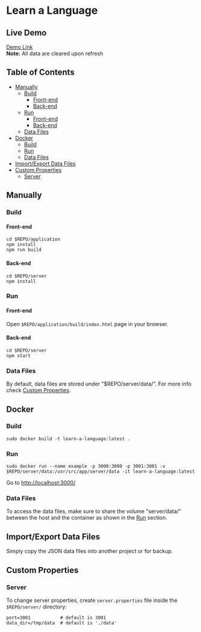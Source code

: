 # Learn a Language

## Live Demo
[Demo Link](https://amirbawab.github.io/Learn-a-Language/application/)  
**Note:** All data are cleared upon refresh

## Table of Contents
- [Manually](#manually)
  - [Build](#build)
    - [Front-end](#front-end)
    - [Back-end](#back-end)
  - [Run](#run)
    - [Front-end](#front-end-1)
    - [Back-end](#back-end-1)
  - [Data Files](#data-files)
- [Docker](#docker)
  - [Build](#build-1)
  - [Run](#run-1)
  - [Data Files](#data-files-1)
- [Import/Export Data Files](#importexport-data-files)
- [Custom Properties](#custom-properties)
  - [Server](#server)

## Manually
### Build
#### Front-end
```
cd $REPO/application
npm install
npm run build
```
#### Back-end
```
cd $REPO/server
npm install
```
### Run
#### Front-end
Open `$REPO/application/build/index.html` page in your browser.  

#### Back-end
```
cd $REPO/server
npm start
```
### Data Files
By default, data files are stored under "$REPO/server/data/". For more info check [Custom Properties](#custom-properties).

## Docker
### Build
```
sudo docker build -t learn-a-language:latest .
```
### Run
```
sudo docker run --name example -p 3000:3000 -p 3001:3001 -v $REPO/server/data:/usr/src/app/server/data -it learn-a-language:latest
```
Go to [http://localhost:3000/](http://localhost:3000/)

### Data Files
To access the data files, make sure to share the volume "server/data/" between the host and the container as
shown in the [Run](#run-1) section.

## Import/Export Data Files
Simply copy the JSON data files into another project or for backup.

## Custom Properties
### Server
To change server properties, create `server.properties` file inside the `$REPO/server/` directory:
```
port=3001           # default is 3001
data_dir=/tmp/data  # default is './data'
```
